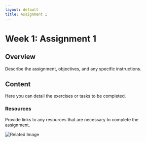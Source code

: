 ```yaml
---
layout: default
title: Assignment 1
---
```


# Week 1: Assignment 1

## Overview

Describe the assignment, objectives, and any specific instructions.

## Content

Here you can detail the exercises or tasks to be completed.

### Resources

Provide links to any resources that are necessary to complete the assignment.

![Related Image](/img/image_for_assignment1.jpg "Image Title")
